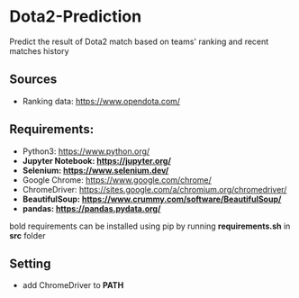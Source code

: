 # Dota2-Prediction
Predict the result of Dota2 match based on teams' ranking and recent matches history

## Sources
* Ranking data: https://www.opendota.com/

## Requirements:
* Python3: https://www.python.org/
* __Jupyter Notebook: https://jupyter.org/__
* __Selenium: https://www.selenium.dev/__
* Google Chrome: https://www.google.com/chrome/
* ChromeDriver: https://sites.google.com/a/chromium.org/chromedriver/
* __BeautifulSoup: https://www.crummy.com/software/BeautifulSoup/__
* __pandas: https://pandas.pydata.org/__

bold requirements can be installed using pip by running __requirements.sh__ in __src__ folder

## Setting
* add ChromeDriver to __PATH__